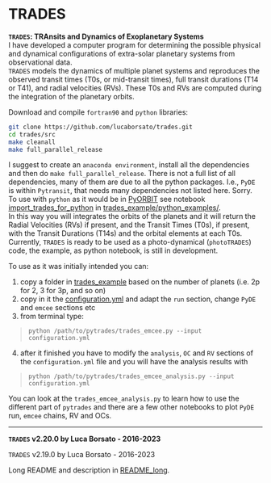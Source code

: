 # TRADES
  

**`TRADES`: TRAnsits and Dynamics of Exoplanetary Systems**  
I have developed a computer program for determining 
the possible physical and dynamical configurations of extra-solar planetary 
systems from observational data.  
`TRADES` models the dynamics of multiple planet systems and
reproduces the observed transit times (T0s, or mid-transit times),
full transit durations (T14 or T41),
 and radial velocities (RVs).
These T0s and RVs are computed during the integration of the planetary orbits.  

Download and compile `fortran90` and `python` libraries:  

```bash
git clone https://github.com/lucaborsato/trades.git
cd trades/src
make cleanall
make full_parallel_release
```

I suggest to create an `anaconda environment`, install all the dependencies and then do `make full_parallel_release`.
There is not a full list of all dependencies, many of them are due to all the python packages. I.e., `PyDE` is within `Pytransit`, that needs many dependencies not listed here. Sorry.  
To use with `python` as it would be in [PyORBIT](https://github.com/LucaMalavolta/PyORBIT) 
see notebook [import_trades_for_python](trades_example/python_examples/import_trades_for_python.ipynb) 
in [trades_example/python_examples/](trades_example/python_examples/).  
In this way you will integrates the orbits of the planets and it will return the Radial Velocities (RVs) if present, and the Transit Times (T0s), if present, with the Transit Durations (T14s) and the orbital elements at each T0s.  
Currently, `TRADES` is ready to be used as a photo-dynamical (`photoTRADES`) code,
the example, as python notebook, is still in development.  

To use as it was initially intended you can:  

1. copy a folder in [trades_example](trades_example) based on the number of planets (i.e. 2p for 2, 3 for 3p, and so on)  
2. copy in it the [configuration.yml](trades_example/configuration.yml) and adapt the `run` section, change `PyDE` and `emcee` sections etc  
3. from terminal type:  
  > `python /path/to/pytrades/trades_emcee.py --input configuration.yml`  
4. after it finished you have to modify the `analysis`, `OC` and `RV` sections of the `configuration.yml` file and you will have the analysis results with  
  > `python /path/to/pytrades/trades_emcee_analysis.py --input configuration.yml`  

You can look at the `trades_emcee_analysis.py` to learn how to use the different part of `pytrades` and there are a few other notebooks to plot `PyDE` run, `emcee` chains, RV and OCs.  

---
**`TRADES` v2.20.0 by Luca Borsato - 2016-2023**  

`TRADES` v2.19.0 by Luca Borsato - 2016-2023  

Long README and description in [README_long](README_long.md).
